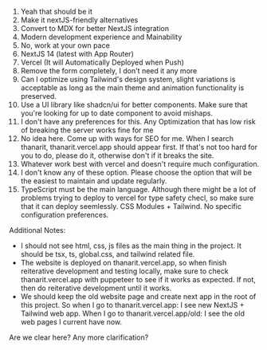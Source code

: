 1. Yeah that should be it
2. Make it nextJS-friendly alternatives
3. Convert to MDX for better NextJS integration
4. Modern development experience and Mainability
5. No, work at your own pace
6. NextJS 14 (latest with App Router)
7. Vercel (It will Automatically Deployed when Push)
8. Remove the form completely, I don't need it any more
9. Can I optimize using Tailwind's design system, slight variations is acceptable as long as the main theme and animation functionality is preserved.
10. Use a UI library like shadcn/ui for better components. Make sure that you're looking for up to date component to avoid mishaps.
11. I don't have any preferences for this. Any Optimization that has low risk of breaking the server works fine for me
12. No idea here. Come up with ways for SEO for me. When I search thanarit, thanarit.vercel.app should appear first. If that's not too hard for you to do, please do it, otherwise don't if it breaks the site.
13. Whatever work best with vercel and doesn't require much configuration.
14. I don't know any of these option. Please choose the option that will be the easiest to maintain and update regularly.
15. TypeScript must be the main language. Although there might be a lot of problems trying to deploy to vercel for type safety checl, so make sure that it can deploy seemlessly. CSS Modules + Tailwind. No specific configuration preferences.

Additional Notes: 
- I should not see html, css, js files as the main thing in the project. It should be tsx, ts, global.css, and tailwind related file. 
- The website is deployed on thanarit.vercel.app, so when finish reiterative development and testing locally, make sure to check thanarit.vercel.app with puppeteer to see if it works as expected. If not, then do reiterative development until it works.
- We should keep the old website page and create next app in the root of this project. 
So when I go to thanarit.vercel.app: I see new NextJS + Tailwind web app. 
When I go to thanarit.vercel.app/old: I see the old web pages I current have now.

Are we clear here? Any more clarification?